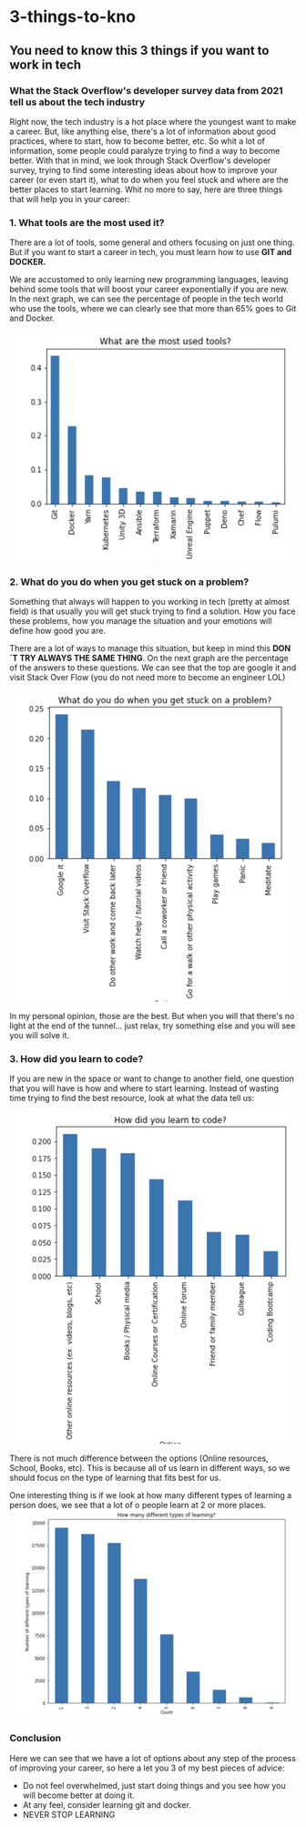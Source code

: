 # 3-things-to-kno

## You need to know this 3 things if you want to work in tech
### What the Stack Overflow's developer survey data from 2021 tell us about the tech industry

Right now, the tech industry is a hot place where the youngest want to make a career. But, like anything else, there's a lot of information about good practices, where to start, how to become better, etc. So whit a lot of information, some people could paralyze trying to find a way to become better.
With that in mind, we look through Stack Overflow's developer survey, trying to find some interesting ideas about how to improve your career (or even start it), what to do when you feel stuck and where are the better places to start learning.
Whit no more to say, here are three things that will help you in your career:

### 1. What tools are the most used it?

There are a lot of tools, some general and others focusing on just one thing. But if you want to start a career in tech, you must learn how to use **GIT and DOCKER.**

We are accustomed to only learning new programming languages, leaving behind some tools that will boost your career exponentially if you are new. In the next graph, we can see the percentage of people in the tech world who use the tools, where we can clearly see that more than 65% goes to Git and Docker.

![](/tools.png)

### 2. What do you do when you get stuck on a problem?

Something that always will happen to you working in tech (pretty at almost field) is that usually you will get stuck trying to find a solution. How you face these problems, how you manage the situation and your emotions will define how good you are. 

There are a lot of ways to manage this situation, but keep in mind this **DON´T TRY ALWAYS THE SAME THING**.
On the next graph are the percentage of the answers to these questions. We can see that the top are google it and visit Stack Over Flow (you do not need more to become an engineer LOL)

![](/stuck.png)


In  my personal opinion, those are the best. But when you will that there's no light at the end of the tunnel… just relax, try something else and you will see you will solve it.


### 3. How did you learn to code?

If you are new in the space or want to change to another field, one question that you will have is how and where to start learning. Instead of wasting time trying to find the best resource, look at what the data tell us:

![](/how_learn.png)

There is not much difference between the options (Online resources, School, Books, etc). This is because all of us learn in different ways, so we should focus on the type of learning that fits best for us.

One interesting thing is if we look at how many different types of learning a person does, we see that a lot of o people learn at 2 or more places.
![](/how_many.png)

### Conclusion 

Here we can see that we have a lot of options about any step of the process of improving your career, so here a let you 3 of my best pieces of advice:

- Do not feel overwhelmed, just start doing things and you see how you will become better at doing it. 
- At any feel, consider learning git and docker. 
- NEVER STOP LEARNING
